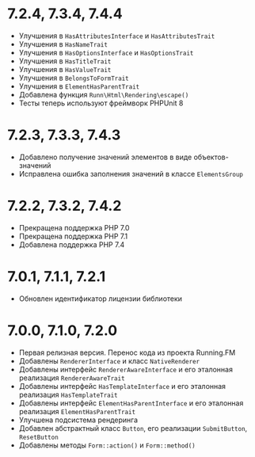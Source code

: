 7.2.4, 7.3.4, 7.4.4
===================
* Улучшения в `HasAttributesInterface` и `HasAttributesTrait`
* Улучшения в `HasNameTrait`
* Улучшения в `HasOptionsInterface` и `HasOptionsTrait`
* Улучшения в `HasTitleTrait`
* Улучшения в `HasValueTrait`
* Улучшения в `BelongsToFormTrait`
* Улучшения в `ElementHasParentTrait`
* Добавлена функция `Runn\Html\Rendering\escape()`
* Тесты теперь используют фреймворк PHPUnit 8

7.2.3, 7.3.3, 7.4.3
===================
* Добавлено получение значений элементов в виде объектов-значений
* Исправлена ошибка заполнения значений в классе `ElementsGroup`

7.2.2, 7.3.2, 7.4.2
===================
* Прекращена поддержка PHP 7.0
* Прекращена поддержка PHP 7.1
* Добавлена поддержка PHP 7.4

7.0.1, 7.1.1, 7.2.1
===================
* Обновлен идентификатор лицензии библиотеки

7.0.0, 7.1.0, 7.2.0
===================
* Первая релизная версия. Перенос кода из проекта Running.FM
* Добавлены `RendererInterface` и класс `NativeRenderer`
* Добавлены интерфейс `RendererAwareInterface` и его эталонная реализация `RendererAwareTrait`
* Добавлены интерфейс `HasTemplateInterface` и его эталонная реализация `HasTemplateTrait`
* Добавлены интерфейс `ElementHasParentInterface` и его эталонная реализация `ElementHasParentTrait`
* Улучшена подсистема рендеринга
* Добавлен абстрактный класс `Button`, его реализации `SubmitButton`, `ResetButton`
* Добавлены методы `Form::action()` и `Form::method()`